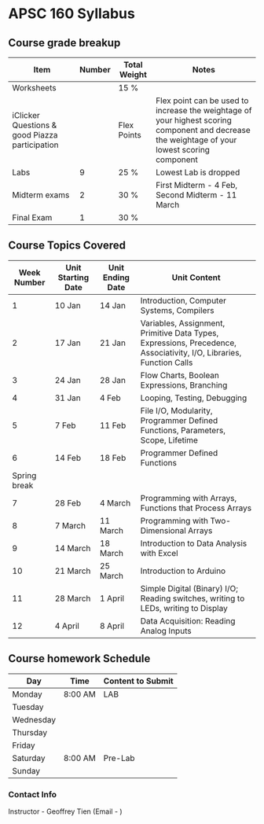 # APSC 160 Syllabus

## Course grade breakup

| Item                                           | Number | Total Weight | Notes                                                                                                                                          |
| ---------------------------------------------- | ------ | ------------ | ---------------------------------------------------------------------------------------------------------------------------------------------- |
| Worksheets                                     |        | 15 %         |                                                                                                                                                |
| iClicker Questions & good Piazza participation |        | Flex Points  | Flex point can be used to increase the weightage of your highest scoring component and decrease the weightage of your lowest scoring component |
| Labs                                           | 9      | 25 %         | Lowest Lab is dropped                                                                                                                          |
| Midterm exams                                  | 2      | 30 %         | First Midterm - 4 Feb, Second Midterm - 11 March                                                                                               |
| Final Exam                                     | 1      | 30 %         |                                                                                                                                                |


## Course Topics Covered

| Week Number  | Unit Starting Date | Unit Ending Date | Unit Content                                                                                                        |
| ------------ | ------------------ | ---------------- | ------------------------------------------------------------------------------------------------------------------- |
| 1            | 10 Jan             | 14 Jan           | Introduction, Computer Systems, Compilers                                                                           |
| 2            | 17 Jan             | 21 Jan           | Variables, Assignment, Primitive Data Types, Expressions, Precedence, Associativity, I/O, Libraries, Function Calls |
| 3            | 24 Jan             | 28 Jan           | Flow Charts, Boolean Expressions, Branching                                                                         |
| 4            | 31 Jan             | 4 Feb            | Looping, Testing, Debugging                                                                                         |
| 5            | 7 Feb              | 11 Feb           | File I/O, Modularity, Programmer Defined Functions, Parameters, Scope, Lifetime                                     |
| 6            | 14 Feb             | 18 Feb           | Programmer Defined Functions                                                                                        |
| Spring break |                    |                  |                                                                                                                     |
| 7            | 28 Feb             | 4 March          | Programming with Arrays, Functions that Process Arrays                                                              |
| 8            | 7 March            | 11 March         | Programming with Two-Dimensional Arrays                                                                             |
| 9            | 14 March           | 18 March         | Introduction to Data Analysis with Excel                                                                            |
| 10           | 21 March           | 25 March         | Introduction to Arduino                                                                                             |
| 11           | 28 March           | 1 April          | Simple Digital (Binary) I/O; Reading switches, writing to LEDs, writing to Display                                  |
| 12           | 4 April            | 8 April          | Data Acquisition: Reading Analog Inputs                                                                             |




## Course homework Schedule
| Day       | Time    | Content to Submit |
| --------- | ------- | ----------------- |
| Monday    | 8:00 AM | LAB               |
| Tuesday   |         |                   |
| Wednesday |         |                   |
| Thursday  |         |                   |
| Friday    |         |                   |
| Saturday  | 8:00 AM | Pre-Lab           | 
| Sunday    |         |                   |


### Contact Info

Instructor - Geoffrey Tien (Email - )

